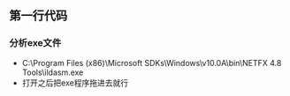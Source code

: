 ## 第一行代码
### 分析exe文件
- C:\Program Files (x86)\Microsoft SDKs\Windows\v10.0A\bin\NETFX 4.8 Tools\ildasm.exe
- 打开之后把exe程序拖进去就行